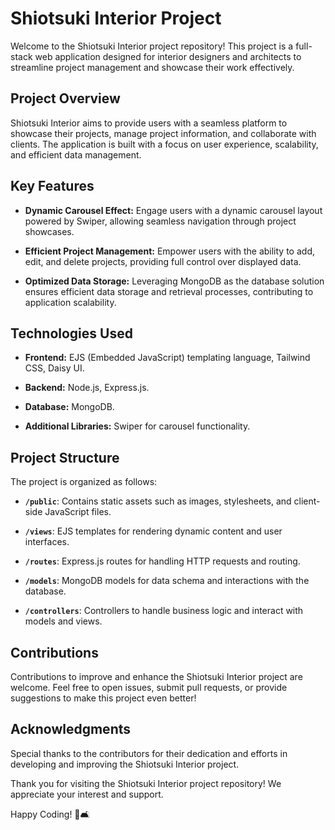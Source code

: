 
# Shiotsuki Interior Project

Welcome to the Shiotsuki Interior project repository! This project is a full-stack web application designed for interior designers and architects to streamline project management and showcase their work effectively.

## Project Overview

Shiotsuki Interior aims to provide users with a seamless platform to showcase their projects, manage project information, and collaborate with clients. The application is built with a focus on user experience, scalability, and efficient data management.

## Key Features

- **Dynamic Carousel Effect:** Engage users with a dynamic carousel layout powered by Swiper, allowing seamless navigation through project showcases.
  
- **Efficient Project Management:** Empower users with the ability to add, edit, and delete projects, providing full control over displayed data.
  
- **Optimized Data Storage:** Leveraging MongoDB as the database solution ensures efficient data storage and retrieval processes, contributing to application scalability.

## Technologies Used

- **Frontend:** EJS (Embedded JavaScript) templating language, Tailwind CSS, Daisy UI.
  
- **Backend:** Node.js, Express.js.
  
- **Database:** MongoDB.
  
- **Additional Libraries:** Swiper for carousel functionality.

## Project Structure

The project is organized as follows:

- **`/public`**: Contains static assets such as images, stylesheets, and client-side JavaScript files.
  
- **`/views`**: EJS templates for rendering dynamic content and user interfaces.

- **`/routes`**: Express.js routes for handling HTTP requests and routing.

- **`/models`**: MongoDB models for data schema and interactions with the database.

- **`/controllers`**: Controllers to handle business logic and interact with models and views.

## Contributions

Contributions to improve and enhance the Shiotsuki Interior project are welcome. Feel free to open issues, submit pull requests, or provide suggestions to make this project even better!

## Acknowledgments

Special thanks to the contributors for their dedication and efforts in developing and improving the Shiotsuki Interior project.

Thank you for visiting the Shiotsuki Interior project repository! We appreciate your interest and support.

Happy Coding! 🚀🛋️
